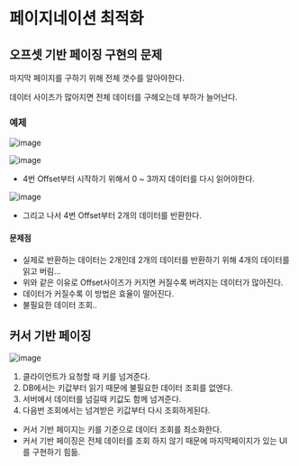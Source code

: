 # 페이지네이션 최적화

## 오프셋 기반 페이징 구현의 문제

마지막 페이지를 구하기 위해 전체 갯수를 알아야한다.

데이터 사이즈가 많아지면 전체 데이터를 구헤오는데 부하가 늘어난다.

### 예제

![image](https://user-images.githubusercontent.com/113662725/224740132-a4991c3b-241c-4ef0-ae85-f05dca185988.png)

![image](https://user-images.githubusercontent.com/113662725/224740779-fe5ca81e-39d8-4446-82af-faf687f69ebe.png)
- 4번 Offset부터 시작하기 위해서 0 ~ 3까지 데이터를 다시 읽어야한다.

![image](https://user-images.githubusercontent.com/113662725/224741069-e306cd5c-15cf-42b6-872a-2f19d2a2f0c8.png)
- 그리고 나서 4번 Offset부터 2개의 데이터를 반환한다.

#### 문제점
- 실제로 반환하는 데이터는 2개인데 2개의 데이터를 반환하기 위해 4개의 데이터를 읽고 버림...
- 위와 같은 이유로 Offset사이즈가 커지면 커질수록 버려지는 데이터가 많아진다.
- 데이터가 커질수록 이 방법은 효율이 떨어진다.
- 불필요한 데이터 조회..


## 커서 기반 페이징

![image](https://user-images.githubusercontent.com/113662725/224742369-ccf485f1-b1f1-4bae-b033-869765563c70.png)
1. 클라이언트가 요청할 때 키를 넘겨준다.
2. DB에서는 키값부터 읽기 때문에 불필요한 데이터 조회를 없엔다.
3. 서버에서 데이터를 넘길때 키값도 함께 넘겨준다.
4. 다음번 조회에서는 넘겨받은 키값부터 다시 조회하게된다.

- 커서 기반 페이지는 키를 기준으로 데이터 조회를 최소화한다.
- 커서 기반 페이징은 전체 데이터를 조회 하지 않기 때문에 마지막페이지가 있는 UI를 구현하기 힘듦.

